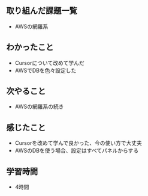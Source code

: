 ## 取り組んだ課題一覧
- AWSの網羅系

## わかったこと
- Cursorについて改めて学んだ
- AWSでDBを色々設定した

## 次やること
- AWSの網羅系の続き

## 感じたこと
- Cursorを改めて学んで良かった、今の使い方で大丈夫
- AWSのDBを使う場合、設定はすべてパネルからする

## 学習時間
- 4時間